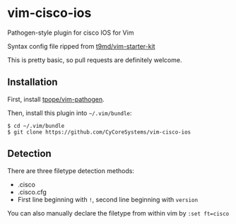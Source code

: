 vim-cisco-ios
=============

Pathogen-style plugin for cisco IOS for Vim

Syntax config file ripped from [t9md/vim-starter-kit](https://github.com/t9md/vim-starter-kit)

This is pretty basic, so pull requests are definitely welcome.


Installation
------------

First, install [tpope/vim-pathogen](https://github.com/tpope/vim-pathogen).

Then, install this plugin into `~/.vim/bundle`:
```Shell
$ cd ~/.vim/bundle
$ git clone https://github.com/CyCoreSystems/vim-cisco-ios
```

Detection
---------

There are three filetype detection methods:
* <filename>.cisco
* <filename>.cisco.cfg
* First line beginning with `!`, second line beginning with `version`

You can also manually declare the filetype from within vim by `:set ft=cisco`
